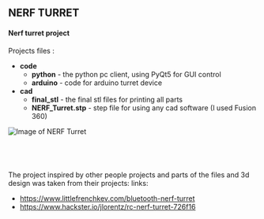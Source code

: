 ## **NERF TURRET**

#### Nerf turret project

Projects files :
- **code**
	- **python** - the python pc client, using PyQt5 for GUI control
	- **arduino** - code for arduino turret device
- **cad**
	- **final_stl** - the final stl files for printing all parts
	- **NERF_Turret.stp** - step file for using any cad software (I used Fusion 360)


![Image of NERF Turret](https://raw.githubusercontent.com/barak-t/nerf_turret/main/img/img.png)





&nbsp;
&nbsp;
&nbsp;
&nbsp;
&nbsp;
------------
The project inspired by other people projects and parts of the files and 3d design was taken from their projects:
links:
- https://www.littlefrenchkev.com/bluetooth-nerf-turret
- https://www.hackster.io/jlorentz/rc-nerf-turret-726f16 
